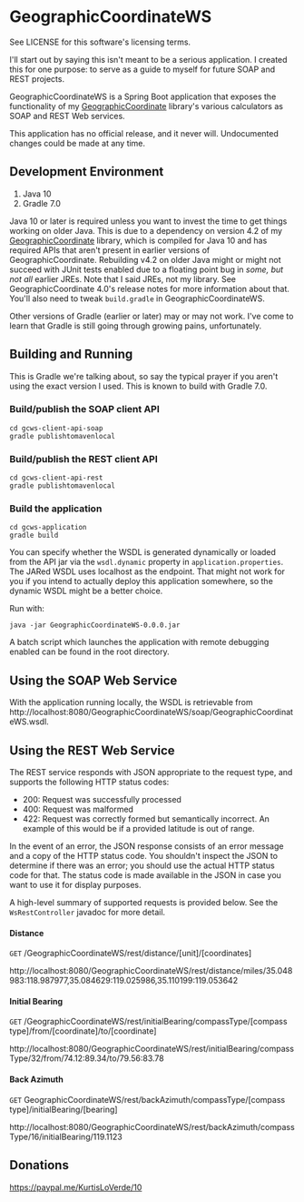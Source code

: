 GeographicCoordinateWS
======================

See LICENSE for this software's licensing terms.

I'll start out by saying this isn't meant to be a serious application.  I created this for one purpose:  to serve as a guide to myself for future SOAP and REST projects.

GeographicCoordinateWS is a Spring Boot application that exposes the functionality of my [GeographicCoordinate](https://github.com/kloverde/java-GeographicCoordinate) library's various calculators as SOAP and REST Web services.

This application has no official release, and it never will.  Undocumented changes could be made at any time.


## Development Environment

1. Java 10
2. Gradle 7.0

Java 10 or later is required unless you want to invest the time to get things working on older Java.  This is due to a dependency on version 4.2 of my [GeographicCoordinate](https://github.com/kloverde/java-GeographicCoordinate) library, which is compiled for Java 10 and has required APIs that aren't present in earlier versions of GeographicCoordinate.  Rebuilding v4.2 on older Java might or might not succeed with JUnit tests enabled due to a floating point bug in *some, but not all* earlier JREs.  Note that I said JREs, not my library.  See GeographicCoordinate 4.0's release notes for more information about that.  You'll also need to tweak `build.gradle` in GeographicCoordinateWS.

Other versions of Gradle (earlier or later) may or may not work.  I've come to learn that Gradle is still going through growing pains, unfortunately.


## Building and Running

This is Gradle we're talking about, so say the typical prayer if you aren't using the exact version I used.  This is known to build with Gradle 7.0.

### Build/publish the SOAP client API

```shell
cd gcws-client-api-soap
gradle publishtomavenlocal
```

### Build/publish the REST client API

```shell
cd gcws-client-api-rest
gradle publishtomavenlocal
```

### Build the application

```
cd gcws-application
gradle build
```

You can specify whether the WSDL is generated dynamically or loaded from the API jar via the `wsdl.dynamic` property in `application.properties`.  The JARed WSDL uses localhost as the endpoint.  That might not work for you if you intend to actually deploy this application somewhere, so the dynamic WSDL might be a better choice.


Run with:

```shell
java -jar GeographicCoordinateWS-0.0.0.jar
```

A batch script which launches the application with remote debugging enabled can be found in the root directory.


## Using the SOAP Web Service

With the application running locally, the WSDL is retrievable from http://localhost:8080/GeographicCoordinateWS/soap/GeographicCoordinateWS.wsdl.


## Using the REST Web Service

The REST service responds with JSON appropriate to the request type, and supports the following HTTP status codes:

* 200:  Request was successfully processed
* 400:  Request was malformed
* 422:  Request was correctly formed but semantically incorrect.  An example of this would be if a provided latitude is out of range.

In the event of an error, the JSON response consists of an error message and a copy of the HTTP status code.  You shouldn't inspect the JSON to determine if there was an error; you should use the actual HTTP status code for that.  The status code is made available in the JSON in case you want to use it for display purposes.

A high-level summary of supported requests is provided below.  See the `WsRestController` javadoc for more detail.


#### Distance

`GET` /GeographicCoordinateWS/rest/distance/[unit]/[coordinates]

http://localhost:8080/GeographicCoordinateWS/rest/distance/miles/35.048983:118.987977,35.084629:119.025986,35.110199:119.053642


#### Initial Bearing

`GET` /GeographicCoordinateWS/rest/initialBearing/compassType/[compass type]/from/[coordinate]/to/[coordinate]

http://localhost:8080/GeographicCoordinateWS/rest/initialBearing/compassType/32/from/74.12:89.34/to/79.56:83.78


#### Back Azimuth

`GET` GeographicCoordinateWS/rest/backAzimuth/compassType/[compass type]/initialBearing/[bearing]

http://localhost:8080/GeographicCoordinateWS/rest/backAzimuth/compassType/16/initialBearing/119.1123


## Donations

https://paypal.me/KurtisLoVerde/10
